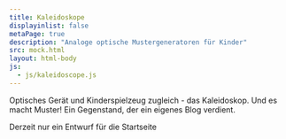 ```yaml
---
title: Kaleidoskope
displayinlist: false
metaPage: true
description: "Analoge optische Mustergeneratoren für Kinder"
src: mock.html
layout: html-body
js:
  - js/kaleidoscope.js
---
```


Optisches Gerät und Kinderspielzeug zugleich - das Kaleidoskop. Und es macht Muster!
Ein Gegenstand, der ein eigenes Blog verdient.

Derzeit nur ein Entwurf für die Startseite

